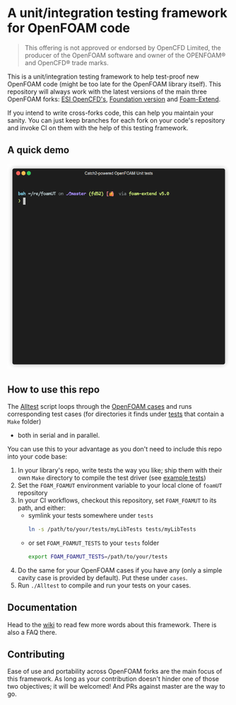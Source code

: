 # A unit/integration testing framework for OpenFOAM code

> This offering is not approved or endorsed by OpenCFD Limited,
> the producer of the OpenFOAM software and owner of the OPENFOAM® and OpenCFD® trade marks.

This is a unit/integration testing framework to help test-proof new OpenFOAM code
(might be too late for the OpenFOAM library itself). This repository will always work with the
latest versions of the main three OpenFOAM forks: [ESI OpenCFD's](https://openfoam.com),
[Foundation version](https://openfoam.org) and
[Foam-Extend](https://sourceforge.net/projects/foam-extend/files/).

If you intend to write cross-forks code, this can help you maintain your sanity. You can
just keep branches for each fork on your code's repository and invoke CI on them with the
help of this testing framework.

## A quick demo

![OpenFOAM unit testing in action](demo.gif)

## How to use this repo

The [Alltest](Alltest) script loops through the [OpenFOAM cases](cases) and runs corresponding
test cases (for directories it finds under [tests](tests) that contain a `Make` folder)
- both in serial and in parallel.

You can use this to your advantage as you don't need to include this repo into your code base:

1. In your library's repo, write tests the way you like;
   ship them with their own `Make` directory to compile the test driver (see [example tests](tests/exampleTests))
1. Set the `FOAM_FOAMUT` environment variable to your local clone of `foamUT` repository
1. In your CI workflows, checkout this repository, set `FOAM_FOAMUT` to its path, and either:
    - symlink your tests somewhere under `tests`
      ```bash
      ln -s /path/to/your/tests/myLibTests tests/myLibTests
      ```
    - or set `FOAM_FOAMUT_TESTS` to your `tests` folder
      ```bash
      export FOAM_FOAMUT_TESTS=/path/to/your/tests
      ```
1. Do the same for your OpenFOAM cases if you have any (only a simple cavity case is provided by default).
   Put these under `cases`.
1. Run `./Alltest` to compile and run your tests on your cases.

## Documentation

Head to the [wiki](https://github.com/FoamScience/foamUT/wiki)
to read few more words about this framework. There is also a FAQ there.

## Contributing

Ease of use and portability across OpenFOAM forks are the main focus of this framework.
As long as your contribution doesn't hinder one of those two objectives; it will be welcomed!
And PRs against master are the way to go.
